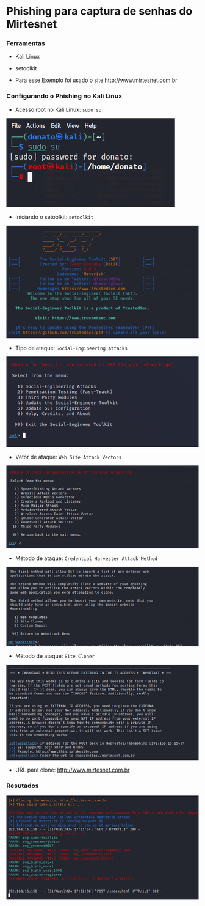 # Phishing para captura de senhas do Mirtesnet

### Ferramentas

- Kali Linux
- setoolkit

- Para esse Exemplo foi usado o site http://www.mirtesnet.com.br

### Configurando o Phishing no Kali Linux

- Acesso root no Kali Linux: ``` sudo su ```
 
![Alt text](./Kali_sudo.png "Optional title")

- Iniciando o setoolkit: ``` setoolkit ```  

![Alt text](./setoolkit_inicio.png "Optional title")

- Tipo de ataque: ``` Social-Engineering Attacks ```

![Alt text](./social.png "Optional title")
- Vetor de ataque: ``` Web Site Attack Vectors ```

![Alt text](./plataforma_ataque.png "Optional title")

- Método de ataque: ```Credential Harvester Attack Method ```

![Alt text](./metodo_ataque.png "Optional title")

- Método de ataque: ``` Site Cloner ```

![Alt text](./site_Alvo.png "Optional title")

- URL para clone: http://www.mirtesnet.com.br

### Resutados
![Alt text](./Resultado.png "Optional title")
